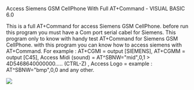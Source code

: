 Access Siemens GSM CellPhone With Full AT+Command - VISUAL BASIC 6.0

This is a full AT+Command for access Siemens GSM CellPhone.
before run this program you must have a Com port serial cabel for Siemens.
This program only to know with handy test AT+Command for Siemens GSM CellPhone.
with this program you can know how to access siemens with AT+Command.
For example : AT+CGMI = output [SIEMENS], AT+CGMM = output [C45], Access Midi (sound) = AT^SBNW="mid",0,1 > 4D5468640000000..... (CTRL-Z)
, Access Logo = example : AT^SBNW="bmp",0,0 and any other.  

<img border="0" src="https://www.planet-source-code.com/upload_PSC/screenshots/PIC2002104318386246.gif" />
